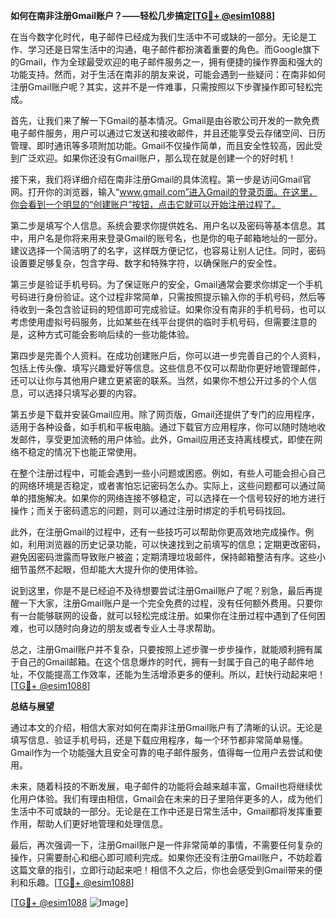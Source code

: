 **如何在南非注册Gmail账户？——轻松几步搞定[[TG💪+ @esim1088](https://t.me/s/esim1088)]**

在当今数字化时代，电子邮件已经成为我们生活中不可或缺的一部分。无论是工作、学习还是日常生活中的沟通，电子邮件都扮演着重要的角色。而Google旗下的Gmail，作为全球最受欢迎的电子邮件服务之一，拥有便捷的操作界面和强大的功能支持。然而，对于生活在南非的朋友来说，可能会遇到一些疑问：在南非如何注册Gmail账户呢？其实，这并不是一件难事，只需按照以下步骤操作即可轻松完成。

首先，让我们来了解一下Gmail的基本情况。Gmail是由谷歌公司开发的一款免费电子邮件服务，用户可以通过它发送和接收邮件，并且还能享受云存储空间、日历管理、即时通讯等多项附加功能。Gmail不仅操作简单，而且安全性较高，因此受到广泛欢迎。如果你还没有Gmail账户，那么现在就是创建一个的好时机！

接下来，我们将详细介绍在南非注册Gmail的具体流程。第一步是访问Gmail官网。打开你的浏览器，输入“www.gmail.com”进入Gmail的登录页面。在这里，你会看到一个明显的“创建账户”按钮，点击它就可以开始注册过程了。

第二步是填写个人信息。系统会要求你提供姓名、用户名以及密码等基本信息。其中，用户名是你将来用来登录Gmail的账号名，也是你的电子邮箱地址的一部分。建议选择一个简洁明了的名字，这样既方便记忆，也容易让别人记住。同时，密码设置要足够复杂，包含字母、数字和特殊字符，以确保账户的安全性。

第三步是验证手机号码。为了保证账户的安全，Gmail通常会要求你绑定一个手机号码进行身份验证。这个过程非常简单，只需按照提示输入你的手机号码，然后等待收到一条包含验证码的短信即可完成验证。如果你没有南非的手机号码，也可以考虑使用虚拟号码服务，比如某些在线平台提供的临时手机号码，但需要注意的是，这种方式可能会影响后续的一些功能体验。

第四步是完善个人资料。在成功创建账户后，你可以进一步完善自己的个人资料，包括上传头像、填写兴趣爱好等信息。这些信息不仅可以帮助你更好地管理邮件，还可以让你与其他用户建立更紧密的联系。当然，如果你不想公开过多的个人信息，可以选择只填写必要的内容。

第五步是下载并安装Gmail应用。除了网页版，Gmail还提供了专门的应用程序，适用于各种设备，如手机和平板电脑。通过下载官方应用程序，你可以随时随地收发邮件，享受更加流畅的用户体验。此外，Gmail应用还支持离线模式，即使在网络不稳定的情况下也能正常使用。

在整个注册过程中，可能会遇到一些小问题或困惑。例如，有些人可能会担心自己的网络环境是否稳定，或者害怕忘记密码怎么办。实际上，这些问题都可以通过简单的措施解决。如果你的网络连接不够稳定，可以选择在一个信号较好的地方进行操作；而关于密码遗忘的问题，则可以通过注册时绑定的手机号码找回。

此外，在注册Gmail的过程中，还有一些技巧可以帮助你更高效地完成操作。例如，利用浏览器的历史记录功能，可以快速找到之前填写的信息；定期更改密码，避免因密码泄露而导致账户被盗；定期清理垃圾邮件，保持邮箱整洁有序。这些小细节虽然不起眼，但却能大大提升你的使用体验。

说到这里，你是不是已经迫不及待想要尝试注册Gmail账户了呢？别急，最后再提醒一下大家，注册Gmail账户是一个完全免费的过程，没有任何额外费用。只要你有一台能够联网的设备，就可以轻松完成注册。如果你在注册过程中遇到了任何困难，也可以随时向身边的朋友或者专业人士寻求帮助。

总之，注册Gmail账户并不复杂，只要按照上述步骤一步步操作，就能顺利拥有属于自己的Gmail邮箱。在这个信息爆炸的时代，拥有一封属于自己的电子邮件地址，不仅能提高工作效率，还能为生活增添更多的便利。所以，赶快行动起来吧！[[TG💪+ @esim1088](https://t.me/s/esim1088)]

**总结与展望**

通过本文的介绍，相信大家对如何在南非注册Gmail账户有了清晰的认识。无论是填写信息、验证手机号码，还是下载应用程序，每一个环节都非常简单易懂。Gmail作为一个功能强大且安全可靠的电子邮件服务，值得每一位用户去尝试和使用。

未来，随着科技的不断发展，电子邮件的功能将会越来越丰富，Gmail也将继续优化用户体验。我们有理由相信，Gmail会在未来的日子里陪伴更多的人，成为他们生活中不可或缺的一部分。无论是在工作中还是日常生活中，Gmail都将发挥重要作用，帮助人们更好地管理和处理信息。

最后，再次强调一下，注册Gmail账户是一件非常简单的事情，不需要任何复杂的操作，只需要耐心和细心即可顺利完成。如果你还没有注册Gmail账户，不妨趁着这篇文章的指引，立即行动起来吧！相信不久之后，你也会感受到Gmail带来的便利和乐趣。[[TG💪+ @esim1088](https://t.me/s/esim1088)] 

[[TG💪+ @esim1088](https://t.me/s/esim1088) ![Image](https://i.postimg.cc/4NQfJmqS/Snipaste-2025-05-13-00-14-12.png)]